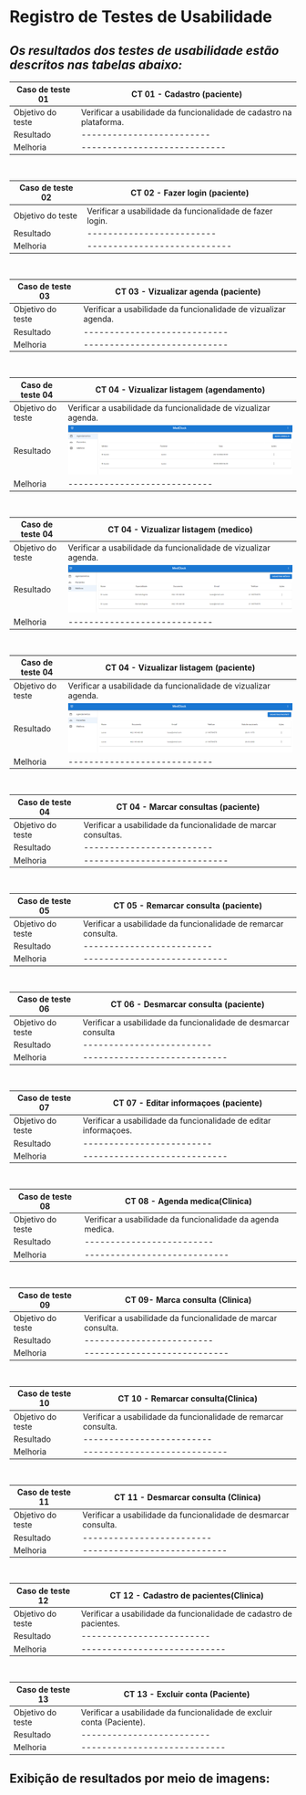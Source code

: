 # Registro de Testes de Usabilidade





## *Os resultados dos testes de usabilidade estão descritos nas tabelas abaixo:*

| Caso de teste 01    | CT 01 - Cadastro (paciente)
|-------|-----------------------------------------------------------------------------------------------------------------|
| Objetivo do teste | Verificar a usabilidade da funcionalidade de cadastro na plataforma.                       |
|Resultado| -------------------------                                                                            |
|Melhoria| ----------------------------                                                                          |

<br>

| Caso de teste 02    | CT 02 - Fazer login (paciente)
|-------|-----------------------------------------------------------------------------------------------------------------|
| Objetivo do teste | Verificar a usabilidade da funcionalidade de fazer login.                                  |
|Resultado| -------------------------                                                                            |
|Melhoria| ----------------------------                                                                          |

<br>

| Caso de teste 03    | CT 03 - Vizualizar agenda (paciente)
|-------|-----------------------------------------------------------------------------------------------------------------|
| Objetivo do teste | Verificar a usabilidade da funcionalidade de vizualizar agenda.                            |
|Resultado| ----------------------------                                                                           |
|Melhoria| ----------------------------                                                                          |

<br>

| Caso de teste 04    | CT 04 - Vizualizar listagem (agendamento)
|-------|-----------------------------------------------------------------------------------------------------------------|
| Objetivo do teste | Verificar a usabilidade da funcionalidade de vizualizar agenda.                            |
|Resultado| ![Resultado](img/teste-de-listagem-de-agendamento.png)                                                                            |
|Melhoria| ----------------------------                                                                          |

<br>

| Caso de teste 04    | CT 04 - Vizualizar listagem (medico)
|-------|-----------------------------------------------------------------------------------------------------------------|
| Objetivo do teste | Verificar a usabilidade da funcionalidade de vizualizar agenda.                            |
|Resultado| ![Resultado](img/teste-de-listagem-de-medico.png)                                                                            |
|Melhoria| ----------------------------                                                                          |

<br>

| Caso de teste 04    | CT 04 - Vizualizar listagem (paciente)
|-------|-----------------------------------------------------------------------------------------------------------------|
| Objetivo do teste | Verificar a usabilidade da funcionalidade de vizualizar agenda.                            |
|Resultado| ![Resultado](img/teste-de-listagem-de-paciente.png)                                                                            |
|Melhoria| ----------------------------                                                                          |

<br>

| Caso de teste 04    | CT 04 - Marcar consultas (paciente)
|-------|-----------------------------------------------------------------------------------------------------------------|
| Objetivo do teste | Verificar a usabilidade da funcionalidade de marcar consultas.                             |
|Resultado| -------------------------                                                                            |
|Melhoria| ----------------------------                                                                          |

<br>

| Caso de teste 05    | CT 05 - Remarcar consulta (paciente)
|-------|-----------------------------------------------------------------------------------------------------------------|
| Objetivo do teste | Verificar a usabilidade da funcionalidade de remarcar consulta.                            |
|Resultado| -------------------------                                                                            |
|Melhoria| ----------------------------                                                                          |

<br>

| Caso de teste 06    | CT 06 - Desmarcar consulta (paciente)
|-------|-----------------------------------------------------------------------------------------------------------------|
| Objetivo do teste | Verificar a usabilidade da funcionalidade de desmarcar consulta                            |
|Resultado| -------------------------                                                                            |
|Melhoria| ----------------------------                                                                          |

<br>

| Caso de teste 07    | CT 07 - Editar informaçoes (paciente)
|-------|-----------------------------------------------------------------------------------------------------------------|
| Objetivo do teste | Verificar a usabilidade da funcionalidade de editar informaçoes.                           |
|Resultado| -------------------------                                                                            |
|Melhoria| ----------------------------                                                                          |

<br>

| Caso de teste 08    | CT 08 - Agenda medica(Clinica)
|-------|-----------------------------------------------------------------------------------------------------------------|
| Objetivo do teste | Verificar a usabilidade da funcionalidade da agenda medica.                                |
|Resultado| -------------------------                                                                            |
|Melhoria| ----------------------------                                                                          |

<br>

| Caso de teste 09    | CT 09- Marca consulta (Clinica)
|-------|-----------------------------------------------------------------------------------------------------------------|
| Objetivo do teste | Verificar a usabilidade da funcionalidade de marcar consulta.                              |
|Resultado| -------------------------                                                                            |
|Melhoria| ----------------------------                                                                          |

<br>

| Caso de teste 10    | CT 10 - Remarcar consulta(Clinica)
|-------|-----------------------------------------------------------------------------------------------------------------|
| Objetivo do teste | Verificar a usabilidade da funcionalidade de remarcar consulta.                            |
|Resultado| -------------------------                                                                            |
|Melhoria| ----------------------------                                                                          |

<br>

| Caso de teste 11    | CT 11 - Desmarcar consulta (Clinica)
|-------|-----------------------------------------------------------------------------------------------------------------|
| Objetivo do teste | Verificar a usabilidade da funcionalidade de desmarcar consulta.                           |
|Resultado| -------------------------                                                                            |
|Melhoria| ----------------------------                                                                          |

<br>

| Caso de teste 12    | CT 12 - Cadastro de pacientes(Clinica)
|-------|-----------------------------------------------------------------------------------------------------------------|
| Objetivo do teste | Verificar a usabilidade da funcionalidade de cadastro de pacientes.                        |
|Resultado| -------------------------                                                                            |
|Melhoria| ----------------------------                                                                          |

<br>

| Caso de teste 13    | CT 13 - Excluir conta (Paciente)
|-------|-----------------------------------------------------------------------------------------------------------------|
| Objetivo do teste | Verificar a usabilidade da funcionalidade de excluir conta (Paciente).                     |
|Resultado| -------------------------                                                                            |
|Melhoria| ----------------------------                                                                          |

## Exibição de resultados por meio de imagens: